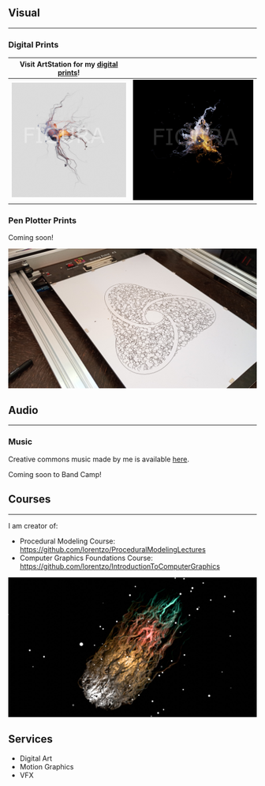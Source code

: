 
## Visual
---

### Digital Prints

| Visit ArtStation for my [digital prints](https://www.artstation.com/figuraartlab/prints?print_type=art_poster)! | |
|---|---|
| <img src="assets/DigitalPrints/Neuron.jpg" alt="drawing" width="400"/> | <img src="assets/DigitalPrints/51415.jpg" alt="drawing" width="500"/> |

### Pen Plotter Prints

Coming soon!

<img src="assets/PenPlotter/PenPlotterPreview.jpg" alt="drawing" width="1000"/>

## Audio
---

### Music

Creative commons music made by me is available [here](https://soundcloud.com/user-890444542).

Coming soon to Band Camp!

## Courses
---

I am creator of:
* Procedural Modeling Course: https://github.com/lorentzo/ProceduralModelingLectures
* Computer Graphics Foundations Course: https://github.com/lorentzo/IntroductionToComputerGraphics

<img src="assets/Courses/r8_dn.jpg" alt="drawing" width="1000"/>

## Services
* Digital Art
* Motion Graphics
* VFX